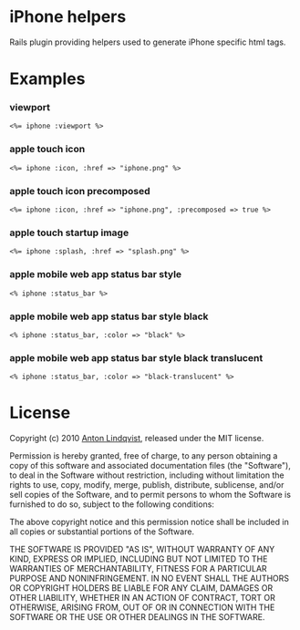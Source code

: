 iPhone helpers
============

Rails plugin providing helpers used to generate iPhone specific html tags.

Examples
=======

### viewport

    <%= iphone :viewport %>

### apple touch icon

    <%= iphone :icon, :href => "iphone.png" %>

### apple touch icon precomposed

    <%= iphone :icon, :href => "iphone.png", :precomposed => true %>

### apple touch startup image

    <%= iphone :splash, :href => "splash.png" %>

### apple mobile web app status bar style

    <% iphone :status_bar %>

### apple mobile web app status bar style black

    <% iphone :status_bar, :color => "black" %>

### apple mobile web app status bar style black translucent

    <% iphone :status_bar, :color => "black-translucent" %>

License
=======

Copyright (c) 2010 [Anton Lindqvist](http://qvister.se), released under the MIT license.

Permission is hereby granted, free of charge, to any person obtaining
a copy of this software and associated documentation files (the
"Software"), to deal in the Software without restriction, including
without limitation the rights to use, copy, modify, merge, publish,
distribute, sublicense, and/or sell copies of the Software, and to
permit persons to whom the Software is furnished to do so, subject to
the following conditions:

The above copyright notice and this permission notice shall be
included in all copies or substantial portions of the Software.

THE SOFTWARE IS PROVIDED "AS IS", WITHOUT WARRANTY OF ANY KIND,
EXPRESS OR IMPLIED, INCLUDING BUT NOT LIMITED TO THE WARRANTIES OF
MERCHANTABILITY, FITNESS FOR A PARTICULAR PURPOSE AND
NONINFRINGEMENT. IN NO EVENT SHALL THE AUTHORS OR COPYRIGHT HOLDERS BE
LIABLE FOR ANY CLAIM, DAMAGES OR OTHER LIABILITY, WHETHER IN AN ACTION
OF CONTRACT, TORT OR OTHERWISE, ARISING FROM, OUT OF OR IN CONNECTION
WITH THE SOFTWARE OR THE USE OR OTHER DEALINGS IN THE SOFTWARE.
